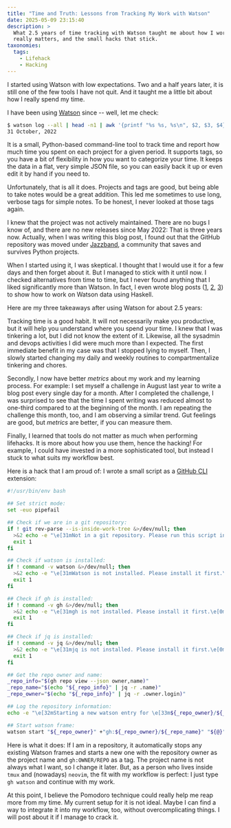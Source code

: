 ```yaml
---
title: "Time and Truth: Lessons from Tracking My Work with Watson"
date: 2025-05-09 23:15:40
description: >
  What 2.5 years of time tracking with Watson taught me about how I work, what
  really matters, and the small hacks that stick.
taxonomies:
  tags:
    - Lifehack
    - Hacking
---
```


I started using Watson with low expectations. Two and a half years later, it is
still one of the few tools I have not quit. And it taught me a little bit about
how I really spend my time.

<!-- more -->

I have been using [Watson] since -- well, let me check:

```sh
$ watson log --all | head -n1 | awk '{printf "%s %s, %s\n", $2, $3, $4}'
31 October, 2022
```

It is a small, Python-based command-line tool to track time and report how much
time you spent on each project for a given period. It supports tags, so you have
a bit of flexibility in how you want to categorize your time. It keeps the data
in a flat, very simple JSON file, so you can easily back it up or even edit it
by hand if you need to.

Unfortunately, that is all it does. Projects and tags are good, but being able
to take notes would be a great addition. This led me sometimes to use long,
verbose tags for simple notes. To be honest, I never looked at those tags again.

I knew that the project was not actively maintained. There are no bugs I know
of, and there are no new releases since May 2022: That is three years now.
Actually, when I was writing this blog post, I found out that the GitHub
repository was moved under [Jazzband], a community that saves and survives
Python projects.

When I started using it, I was skeptical. I thought that I would use it for a
few days and then forget about it. But I managed to stick with it until now. I
checked alternatives from time to time, but I never found anything that I liked
significantly more than Watson. In fact, I even wrote blog posts ([1], [2], [3])
to show how to work on Watson data using Haskell.

Here are my three takeaways after using Watson for about 2.5 years:

Tracking time is a good habit. It will not necessarily make you productive, but
it will help you understand where you spend your time. I knew that I was
tinkering a lot, but I did not know the extent of it. Likewise, all the sysadmin
and devops activities I did were much more than I expected. The first immediate
benefit in my case was that I stopped lying to myself. Then, I slowly started
changing my daily and weekly routines to compartmentalize tinkering and chores.

Secondly, I now have better _metrics_ about my work and my learning process. For
example: I set myself a challenge in August last year to write a blog post every
single day for a month. After I completed the challenge, I was surprised to see
that the time I spent writing was reduced almost to one-third compared to at the
beginning of the month. I am repeating the challenge this month, too, and I am
observing a similar trend. Gut feelings are good, but _metrics_ are better, if
you can measure them.

Finally, I learned that tools do not matter as much when performing lifehacks.
It is more about how you use them, hence the hacking! For example, I could have
invested in a more sophisticated tool, but instead I stuck to what suits my
workflow best.

Here is a hack that I am proud of: I wrote a small script as a [GitHub CLI] extension:

```sh
#!/usr/bin/env bash

## Set strict mode:
set -euo pipefail

## Check if we are in a git repository:
if ! git rev-parse --is-inside-work-tree &>/dev/null; then
  >&2 echo -e "\e[31mNot in a git repository. Please run this script inside a git repository.\e[0m"
  exit 1
fi

## Check if watson is installed:
if ! command -v watson &>/dev/null; then
  >&2 echo -e "\e[31mWatson is not installed. Please install it first.\e[0m"
  exit 1
fi

## Check if gh is installed:
if ! command -v gh &>/dev/null; then
  >&2 echo -e "\e[31mgh is not installed. Please install it first.\e[0m"
  exit 1
fi

## Check if jq is installed:
if ! command -v jq &>/dev/null; then
  >&2 echo -e "\e[31mjq is not installed. Please install it first.\e[0m"
  exit 1
fi

## Get the repo owner and name:
_repo_info="$(gh repo view --json owner,name)"
_repo_name="$(echo "${_repo_info}" | jq -r .name)"
_repo_owner="$(echo "${_repo_info}" | jq -r .owner.login)"

## Log the repository information:
echo -e "\e[32mStarting a new watson entry for \e[33m${_repo_owner}/${_repo_name}\e[0m"

## Start watson frame:
watson start "${_repo_owner}" +"gh:${_repo_owner}/${_repo_name}" "${@}"
```

Here is what it does: If I am in a repository, it automatically stops any
existing Watson frames and starts a new one with the repository owner as the
project name and `gh:OWNER/REPO` as a tag. The project name is not always what I
want, so I change it later. But, as a person who lives inside `tmux` and
(nowadays) `neovim`, the fit with my workflow is perfect: I just type
`gh watson` and continue with my work.

At this point, I believe the Pomodoro technique could really help me reap more
from my time. My current setup for it is not ideal. Maybe I can find a way to
integrate it into my workflow, too, without overcomplicating things. I will post
about it if I manage to crack it.

<!-- REFERENCES -->

[Watson]: https://jazzband.github.io/Watson/
[Jazzband]: https://jazzband.co/
[1]: https://thenegation.com/posts/hacking-watson-part-1/
[2]: https://thenegation.com/posts/hacking-watson-part-2/
[3]: https://thenegation.com/posts/hacking-watson-part-3/
[GitHub CLI]: https://cli.github.com/
